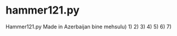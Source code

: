 # hammer121.py
Hammer121.py
Made in Azerbaijan bine mehsulu)
1)<DDoS attack>
2)<Learn Python>
3)<Tools category>
4)<Password attacks>
5)<IP address hacking>
6)<credit card hacking Visa>
7)<credit card hacking Mastercard>



